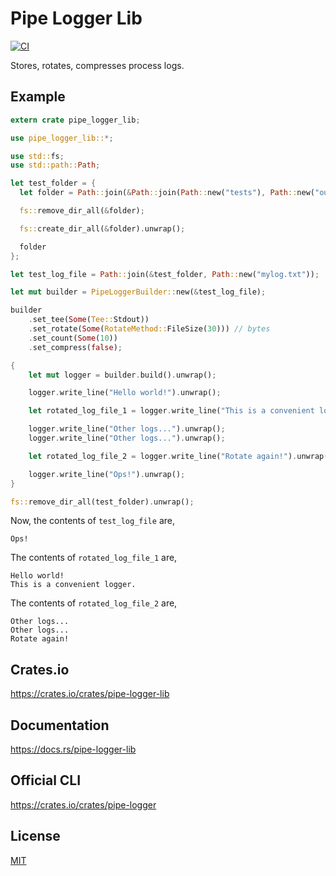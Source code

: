 Pipe Logger Lib
====================

[![CI](https://github.com/magiclen/pipe-logger-lib/actions/workflows/ci.yml/badge.svg)](https://github.com/magiclen/pipe-logger-lib/actions/workflows/ci.yml)

Stores, rotates, compresses process logs.

## Example

```rust
extern crate pipe_logger_lib;

use pipe_logger_lib::*;

use std::fs;
use std::path::Path;

let test_folder = {
  let folder = Path::join(&Path::join(Path::new("tests"), Path::new("out")), "log-example");

  fs::remove_dir_all(&folder);

  fs::create_dir_all(&folder).unwrap();

  folder
};

let test_log_file = Path::join(&test_folder, Path::new("mylog.txt"));

let mut builder = PipeLoggerBuilder::new(&test_log_file);

builder
    .set_tee(Some(Tee::Stdout))
    .set_rotate(Some(RotateMethod::FileSize(30))) // bytes
    .set_count(Some(10))
    .set_compress(false);

{
    let mut logger = builder.build().unwrap();

    logger.write_line("Hello world!").unwrap();

    let rotated_log_file_1 = logger.write_line("This is a convenient logger.").unwrap().unwrap();

    logger.write_line("Other logs...").unwrap();
    logger.write_line("Other logs...").unwrap();

    let rotated_log_file_2 = logger.write_line("Rotate again!").unwrap().unwrap();

    logger.write_line("Ops!").unwrap();
}

fs::remove_dir_all(test_folder).unwrap();
```

Now, the contents of `test_log_file` are,

```text
Ops!
```

The contents of `rotated_log_file_1` are,

```text
Hello world!
This is a convenient logger.
```

The contents of `rotated_log_file_2` are,

```text
Other logs...
Other logs...
Rotate again!
```

## Crates.io

https://crates.io/crates/pipe-logger-lib

## Documentation

https://docs.rs/pipe-logger-lib

## Official CLI

https://crates.io/crates/pipe-logger

## License

[MIT](LICENSE)